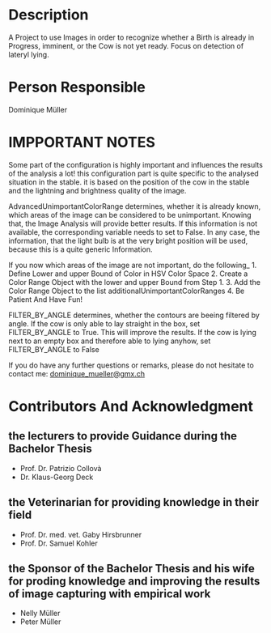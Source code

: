 # Description
A Project to use Images in order to recognize whether a Birth is already in Progress, imminent, or the Cow is not yet ready. Focus on detection of lateryl lying.

# Person Responsible
Dominique Müller

# IMPPORTANT NOTES

Some part of the configuration is highly important and influences the results of the analysis a lot! 
this configuration part is quite specific to the analysed situation in the stable. it is based on the position of the cow in the stable
and the lightning and brightness quality of the image.

AdvancedUnimportantColorRange determines, whether it is already known, which areas of the image can be considered
to be unimportant. Knowing that, the Image Analysis will provide better results. If this information is not available, 
the corresponding variable needs to set to False. In any case, the information, that the light bulb
is at the very bright position will be used, because this is a quite generic Information.

If you now which areas of the image are not important, do the following_
     1. Define Lower and upper Bound of Color in HSV Color Space
     2. Create a Color Range Object with the lower and upper Bound from Step 1.
     3. Add the Color Range Object to the list additionalUnimportantColorRanges
     4. Be Patient And  Have Fun!
    

FILTER_BY_ANGLE determines, whether the contours are beeing filtered by angle. 
If the cow is only able to lay straight in the box, set FILTER_BY_ANGLE to True. This will improve the results.
If the cow is lying next to an empty box and therefore able to lying anyhow, set FILTER_BY_ANGLE to False

If you do have any further questions or remarks, please do not hesitate to contact me: dominique_mueller@gmx.ch

# Contributors And Acknowledgment
## the lecturers to provide Guidance during the Bachelor Thesis  
- Prof. Dr. Patrizio Collovà
- Dr. Klaus-Georg Deck

## the Veterinarian for providing knowledge in their field
- Prof. Dr. med. vet. Gaby Hirsbrunner
- Prof. Dr. Samuel Kohler

## the Sponsor of the Bachelor Thesis and his wife for proding knowledge and improving the results of image capturing with empirical work 
- Nelly Müller
- Peter Müller
